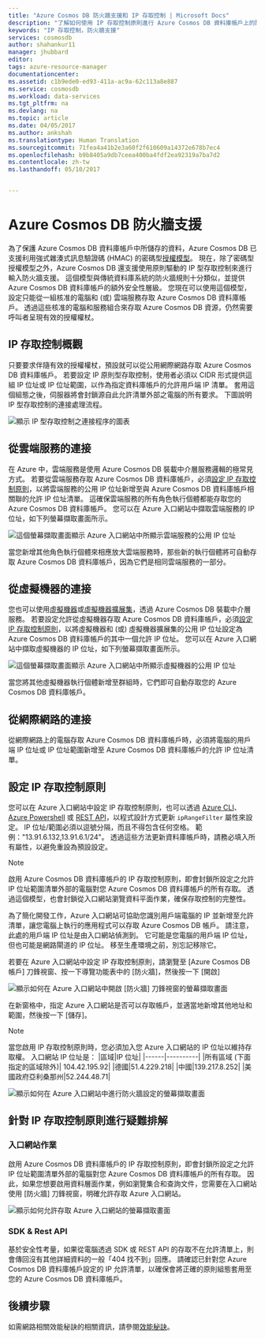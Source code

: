 ```yaml
---
title: "Azure Cosmos DB 防火牆支援和 IP 存取控制 | Microsoft Docs"
description: "了解如何使用 IP 存取控制原則進行 Azure Cosmos DB 資料庫帳戶上的防火牆支援。"
keywords: "IP 存取控制，防火牆支援"
services: cosmosdb
author: shahankur11
manager: jhubbard
editor: 
tags: azure-resource-manager
documentationcenter: 
ms.assetid: c1b9ede0-ed93-411a-ac9a-62c113a8e887
ms.service: cosmosdb
ms.workload: data-services
ms.tgt_pltfrm: na
ms.devlang: na
ms.topic: article
ms.date: 04/05/2017
ms.author: ankshah
ms.translationtype: Human Translation
ms.sourcegitcommit: 71fea4a41b2e3a60f2f610609a14372e678b7ec4
ms.openlocfilehash: b9b8405a9db7ceea400ba4fdf2ea92319a7ba7d2
ms.contentlocale: zh-tw
ms.lasthandoff: 05/10/2017


---
```

# <a name="azure-cosmos-db-firewall-support"></a>Azure Cosmos DB 防火牆支援
為了保護 Azure Cosmos DB 資料庫帳戶中所儲存的資料，Azure Cosmos DB 已支援利用強式雜湊式訊息驗證碼 (HMAC) 的密碼型[授權模型](https://msdn.microsoft.com/library/azure/dn783368.aspx)。 現在，除了密碼型授權模型之外，Azure Cosmos DB 還支援使用原則驅動的 IP 型存取控制來進行輸入防火牆支援。 這個模型與傳統資料庫系統的防火牆規則十分類似，並提供 Azure Cosmos DB 資料庫帳戶的額外安全性層級。 您現在可以使用這個模型，設定只能從一組核准的電腦和 (或) 雲端服務存取 Azure Cosmos DB 資料庫帳戶。 透過這些核准的電腦和服務組合來存取 Azure Cosmos DB 資源，仍然需要呼叫者呈現有效的授權權杖。

## <a name="ip-access-control-overview"></a>IP 存取控制概觀
只要要求伴隨有效的授權權杖，預設就可以從公用網際網路存取 Azure Cosmos DB 資料庫帳戶。 若要設定 IP 原則型存取控制，使用者必須以 CIDR 形式提供這組 IP 位址或 IP 位址範圍，以作為指定資料庫帳戶的允許用戶端 IP 清單。 套用這個組態之後，伺服器將會封鎖源自此允許清單外部之電腦的所有要求。  下圖說明 IP 型存取控制的連接處理流程。

![顯示 IP 型存取控制之連接程序的圖表](./media/documentdb-firewall-support/documentdb-firewall-support-flow.png)

## <a name="connections-from-cloud-services"></a>從雲端服務的連接
在 Azure 中，雲端服務是使用 Azure Cosmos DB 裝載中介層服務邏輯的極常見方式。 若要從雲端服務存取 Azure Cosmos DB 資料庫帳戶，必須[設定 IP 存取控制原則](#configure-ip-policy)，以將雲端服務的公用 IP 位址新增至與 Azure Cosmos DB 資料庫帳戶相關聯的允許 IP 位址清單。  這確保雲端服務的所有角色執行個體都能存取您的 Azure Cosmos DB 資料庫帳戶。 您可以在 Azure 入口網站中擷取雲端服務的 IP 位址，如下列螢幕擷取畫面所示。

![這個螢幕擷取畫面顯示 Azure 入口網站中所顯示雲端服務的公用 IP 位址](./media/documentdb-firewall-support/documentdb-public-ip-addresses.png)

當您新增其他角色執行個體來相應放大雲端服務時，那些新的執行個體將可自動存取 Azure Cosmos DB 資料庫帳戶，因為它們是相同雲端服務的一部分。

## <a name="connections-from-virtual-machines"></a>從虛擬機器的連接
您也可以使用[虛擬機器](https://azure.microsoft.com/services/virtual-machines/)或[虛擬機器擴展集](../virtual-machine-scale-sets/virtual-machine-scale-sets-overview.md)，透過 Azure Cosmos DB 裝載中介層服務。  若要設定允許從虛擬機器存取 Azure Cosmos DB 資料庫帳戶，必須[設定 IP 存取控制原則](#configure-ip-policy)，以將虛擬機器和 (或) 虛擬機器擴展集的公用 IP 位址設定為 Azure Cosmos DB 資料庫帳戶的其中一個允許 IP 位址。 您可以在 Azure 入口網站中擷取虛擬機器的 IP 位址，如下列螢幕擷取畫面所示。

![這個螢幕擷取畫面顯示 Azure 入口網站中所顯示虛擬機器的公用 IP 位址](./media/documentdb-firewall-support/documentdb-public-ip-addresses-dns.png)

當您將其他虛擬機器執行個體新增至群組時，它們即可自動存取您的 Azure Cosmos DB 資料庫帳戶。

## <a name="connections-from-the-internet"></a>從網際網路的連接
從網際網路上的電腦存取 Azure Cosmos DB 資料庫帳戶時，必須將電腦的用戶端 IP 位址或 IP 位址範圍新增至 Azure Cosmos DB 資料庫帳戶的允許 IP 位址清單。 

## <a id="configure-ip-policy"></a> 設定 IP 存取控制原則
您可以在 Azure 入口網站中設定 IP 存取控制原則，也可以透過 [Azure CLI](documentdb-automation-resource-manager-cli.md)、[Azure Powershell](documentdb-manage-account-with-powershell.md) 或 [REST API](https://msdn.microsoft.com/library/azure/dn781481.aspx)，以程式設計方式更新 `ipRangeFilter` 屬性來設定。 IP 位址/範圍必須以逗號分隔，而且不得包含任何空格。 範例："13.91.6.132,13.91.6.1/24"。 透過這些方法更新資料庫帳戶時，請務必填入所有屬性，以避免重設為預設設定。

> [!NOTE]
> 啟用 Azure Cosmos DB 資料庫帳戶的 IP 存取控制原則，即會封鎖所設定之允許 IP 位址範圍清單外部的電腦對您 Azure Cosmos DB 資料庫帳戶的所有存取。 透過這個模型，也會封鎖從入口網站瀏覽資料平面作業，確保存取控制的完整性。

為了簡化開發工作，Azure 入口網站可協助您識別用戶端電腦的 IP 並新增至允許清單，讓您電腦上執行的應用程式可以存取 Azure Cosmos DB 帳戶。 請注意，此處的用戶端 IP 位址是由入口網站偵測到。 它可能是您電腦的用戶端 IP 位址，但也可能是網路閘道的 IP 位址。 移至生產環境之前，別忘記移除它。

若要在 Azure 入口網站中設定 IP 存取控制原則，請瀏覽至 [Azure Cosmos DB 帳戶] 刀鋒視窗、按一下導覽功能表中的 [防火牆]，然後按一下 [開啟] 

![顯示如何在 Azure 入口網站中開啟 [防火牆] 刀鋒視窗的螢幕擷取畫面](./media/documentdb-firewall-support/documentdb-azure-portal-firewall.png)

在新窗格中，指定 Azure 入口網站是否可以存取帳戶，並適當地新增其他地址和範圍，然後按一下 [儲存]。  

> [!NOTE]
> 當您啟用 IP 存取控制原則時，您必須加入您 Azure 入口網站的 IP 位址以維持存取權。 入口網站 IP 位址是：
> |區域|IP 位址|
> |------|----------|
> |所有區域 (下面指定的區域除外)| 104.42.195.92|
> |德國|51.4.229.218|
> |中國|139.217.8.252|
> |美國政府亞利桑那州|52.244.48.71|
>

![顯示如何在 Azure 入口網站中進行防火牆設定的螢幕擷取畫面](./media/documentdb-firewall-support/documentdb-azure-portal-firewall-configure.png)

## <a name="troubleshooting-the-ip-access-control-policy"></a>針對 IP 存取控制原則進行疑難排解
### <a name="portal-operations"></a>入口網站作業
啟用 Azure Cosmos DB 資料庫帳戶的 IP 存取控制原則，即會封鎖所設定之允許 IP 位址範圍清單外部的電腦對您 Azure Cosmos DB 資料庫帳戶的所有存取。 因此，如果您想要啟用資料層面作業，例如瀏覽集合和查詢文件，您需要在入口網站使用 [防火牆] 刀鋒視窗，明確允許存取 Azure 入口網站。 

![顯示如何允許存取 Azure 入口網站的螢幕擷取畫面](./media/documentdb-firewall-support/documentdb-azure-portal-access-firewall.png)

### <a name="sdk--rest-api"></a>SDK & Rest API
基於安全性考量，如果從電腦透過 SDK 或 REST API 的存取不在允許清單上，則會傳回沒有其他詳細資料的一般「404 找不到」回應。 請確認已針對您 Azure Cosmos DB 資料庫帳戶設定的 IP 允許清單，以確保會將正確的原則組態套用至您的 Azure Cosmos DB 資料庫帳戶。

## <a name="next-steps"></a>後續步驟
如需網路相關效能秘訣的相關資訊，請參閱[效能秘訣](documentdb-performance-tips.md)。


